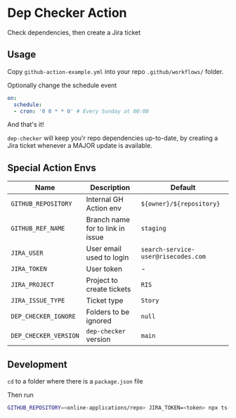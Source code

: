 # Dep Checker Action

Check dependencies, then create a Jira ticket

## Usage
Copy `github-action-example.yml` into your repo `.github/workflows/` folder.

Optionally change the schedule event
```yaml
on:
  schedule:
  - cron: '0 0 * * 0' # Every Sunday at 00:00
```

And that's it!  

`dep-checker` will keep you'r repo dependencies up-to-date, by creating a Jira ticket whenever a MAJOR update is available.

## Special Action Envs
| Name | Description | Default |
| --- | --- | --- |
| `GITHUB_REPOSITORY` | Internal GH Action env | `${owner}/${repository}` |
| `GITHUB_REF_NAME` | Branch name for to link in issue | `staging` |
| `JIRA_USER` | User email used to login | `search-service-user@risecodes.com` |
| `JIRA_TOKEN` | User token | - |
| `JIRA_PROJECT` | Project to create tickets | `RIS` |
| `JIRA_ISSUE_TYPE` | Ticket type | `Story` |
| `DEP_CHECKER_IGNORE` | Folders to be ignored | `null` |
| `DEP_CHECKER_VERSION` | `dep-checker` version | `main` |

## Development

`cd` to a folder where there is a `package.json` file

Then run
```bash
GITHUB_REPOSITORY=<online-applications/repo> JIRA_TOKEN=<token> npx ts-node <path/to/dep-checker/src>
```
